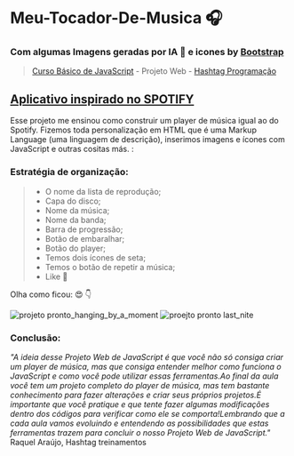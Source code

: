 # Meu-Tocador-De-Musica 🎧

### Com algumas Imagens geradas por IA 🤖 e icones by [Bootstrap](https://icons.getbootstrap.com)

> [Curso Básico de JavaScript](https://youtu.be/rmNMBjse-m0?si=X7f3a7ZWVGr88WXG) - Projeto Web - [Hashtag Programação](https://www.youtube.com/@HashtagProgramacao)

## [Aplicativo inspirado no SPOTIFY](https://support.spotify.com/br-pt/article/what-is-spotify)

Esse projeto me ensinou como construir um player de música igual ao do Spotify. Fizemos toda personalização em HTML que é uma Markup Language (uma linguagem de descrição), inserimos imagens e ícones com JavaScript e outras cositas más. :

### Estratégia de organização:

> - O nome da lista de reprodução;
> - Capa do disco;
> - Nome da música;
> - Nome da banda;
> - Barra de progressão;
> - Botão de embaralhar;
> - Botão do player;
> - Temos dois ícones de seta;
> - Temos o botão de repetir a música;
> - Like 💚

Olha como ficou: 😍 👇

![projeto pronto_hanging_by_a_moment](https://github.com/jmtannus/Tocador-De-Musica/assets/61756665/52e6b8b1-1175-4509-83e2-275af2c111ef) ![proejto pronto last_nite](https://github.com/jmtannus/Tocador-De-Musica/assets/61756665/add757e3-cdb7-4f54-b3b7-11ecd314ea07)

### Conclusão:
*"A ideia desse Projeto Web de JavaScript é que você não só consiga criar um player de música, mas que consiga entender melhor como funciona o JavaScript e como você pode utilizar essas ferramentas.Ao final da aula você tem um projeto completo do player de música, mas tem bastante conhecimento para fazer alterações e criar seus próprios projetos.É importante que você pratique e que tente fazer algumas modificações dentro dos códigos para verificar como ele se comporta!Lembrando que a cada aula vamos evoluindo e entendendo as possibilidades que estas ferramentas trazem para concluir o nosso Projeto Web de JavaScript."* Raquel Araújo, Hashtag treinamentos
